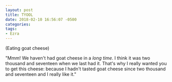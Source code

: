 ```yaml
---
layout: post
title: TYOOL
date: 2018-02-10 16:56:07 -0500
categories:
tags:
- Ezra
---
```


(Eating goat cheese)

"Mmm! We haven't had goat cheese in a _long time_. I think it was two thousand and seventeen when we last had it. That's why I really wanted you to get this cheese: because I hadn't tasted goat cheese since two thousand and seventeen and I really like it."
